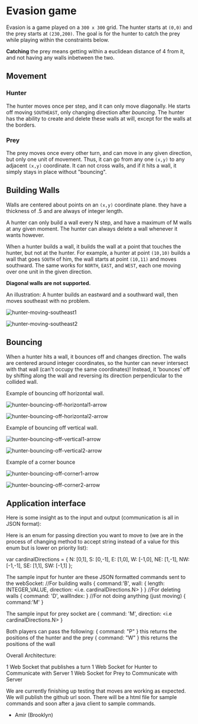 # Evasion game

Evasion is a game played on a `300 x 300` grid. The hunter starts at `(0,0)` and the prey starts at `(230,200)`. The goal is for the hunter to catch the prey while playing within the constraints below.

__Catching__ the prey means getting within a euclidean distance of 4 from it, and not having any walls inbetween the two.

## Movement

### Hunter

The hunter moves once per step, and it can only move diagonally. He starts off moving `SOUTHEAST`, only changing direction after _bouncing_. The hunter has the ability to create and delete these walls at will, except for the walls at the borders.

### Prey

The prey moves once every other turn, and can move in any given direction, but only one unit of movement. Thus, it can go from any one `(x,y)` to any adjacent `(x,y)` coordinate. It can not cross walls, and if it hits a wall, it simply stays in place without "bouncing".

## Building Walls

Walls are centered about points on an `(x,y)` coordinate plane. they have a thickness of .5 and are always of integer length.

A hunter can only build a wall every N step, and have a maximum of M walls at any given moment. The hunter can always delete a wall whenever it wants however.

When a hunter builds a wall, it builds the wall at a point that touches the hunter, but not at the hunter. For example, a hunter at point `(10,10)` builds a wall that goes `SOUTH` of him, the wall starts at point `(10,11)` and moves southward. The same works for `NORTH`, `EAST`, and `WEST`, each one moving over one unit in the given direction.

__Diagonal walls are not supported.__


An illustration:
A hunter builds an eastward and a southward wall, then moves southeast with no problem.

![hunter-moving-southeast1](images/hunter-moving-southeast1.png)

![hunter-moving-southeast2](images/hunter-moving-southeast2.png)

## Bouncing

When a hunter hits a wall, it bounces off and changes direction. The walls are centered around integer coordinates, so the hunter can never intersect with that wall (can't occupy the same coordinates)! Instead, it 'bounces' off by shifting along the wall and reversing its direction perpendicular to the collided wall.

Example of bouncing off horizontal wall.

![hunter-bouncing-off-horizontal1-arrow](images/hunter-bouncing-off-horizontal1-arrow.png)

![hunter-bouncing-off-horizontal2-arrow](images/hunter-bouncing-off-horizontal2-arrow.png)

Example of bouncing off vertical wall.

![hunter-bouncing-off-vertical1-arrow](images/hunter-bouncing-off-vertical1-arrow.png)

![hunter-bouncing-off-vertical2-arrow](images/hunter-bouncing-off-vertical2-arrow.png)

Example of a corner bounce

![hunter-bouncing-off-corner1-arrow](images/hunter-bouncing-off-corner1-arrow.png)


![hunter-bouncing-off-corner2-arrow](images/hunter-bouncing-off-corner2-arrow.png)

## Application interface

Here is some insight as to the input and output (communication is all in JSON format):

Here is an enum for passing direction you want to move to (we are in the process of changing method to accept string instead of a value for this enum but is lower on priority list):

var cardinalDirections = {
    N: [0,1],
    S: [0,-1],
    E: [1,0],
    W: [-1,0],
    NE: [1,-1],
    NW: [-1,-1],
    SE: [1,1],
    SW: [-1,1]
};

The sample input for hunter are these JSON formatted commands sent to the webSocket:
 //For building walls
 {
   command:'B',
   wall: {
     length: INTEGER_VALUE,
     direction: <i.e. cardinalDirections.N>
   }
  }
  //For deleting walls
  {
    command: 'D',
    wallIndex: <int>
  }
  //For not doing anything (just moving)
  {
    command:'M'
  }

The sample input for prey socket are
{
  command: 'M',
  direction: <i.e cardinalDirections.N>
}

Both players can pass the following:
{
  command: "P"
}
this returns the positions of the hunter and the prey
{
  command: "W"
}
this returns the positions of the wall



Overall Architecture:

1 Web Socket that publishes a turn
1 Web Socket for Hunter to Communicate with Server
1 Web Socket for Prey to Communicate with Server

We are currently finishing up testing that moves are working as expected. We will publish the github url soon. There will be a html file for sample commands and soon after a java client to sample commands.

- Amir (Brooklyn)
